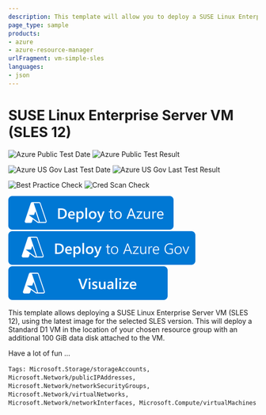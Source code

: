 ```yaml
---
description: This template will allow you to deploy a SUSE Linux Enterprise Server VM (SLES 12), using the Pay-As-You-Go SLES VM image for the selected version on Standard D1 VM in the location of your chosen resource group with an additional 100 GiB data disk attached to the VM. Additional charges apply to this image - consult Azure VM Pricing page for details.
page_type: sample
products:
- azure
- azure-resource-manager
urlFragment: vm-simple-sles
languages:
- json
---
```

# SUSE Linux Enterprise Server VM (SLES 12)

![Azure Public Test Date](https://azurequickstartsservice.blob.core.windows.net/badges/quickstarts/microsoft.compute/vm-simple-sles/PublicLastTestDate.svg)
![Azure Public Test Result](https://azurequickstartsservice.blob.core.windows.net/badges/quickstarts/microsoft.compute/vm-simple-sles/PublicDeployment.svg)

![Azure US Gov Last Test Date](https://azurequickstartsservice.blob.core.windows.net/badges/quickstarts/microsoft.compute/vm-simple-sles/FairfaxLastTestDate.svg)
![Azure US Gov Last Test Result](https://azurequickstartsservice.blob.core.windows.net/badges/quickstarts/microsoft.compute/vm-simple-sles/FairfaxDeployment.svg)

![Best Practice Check](https://azurequickstartsservice.blob.core.windows.net/badges/quickstarts/microsoft.compute/vm-simple-sles/BestPracticeResult.svg)
![Cred Scan Check](https://azurequickstartsservice.blob.core.windows.net/badges/quickstarts/microsoft.compute/vm-simple-sles/CredScanResult.svg)

[![Deploy To Azure](https://raw.githubusercontent.com/Azure/azure-quickstart-templates/master/1-CONTRIBUTION-GUIDE/images/deploytoazure.svg?sanitize=true)](https://portal.azure.com/#create/Microsoft.Template/uri/https%3A%2F%2Fraw.githubusercontent.com%2FAzure%2Fazure-quickstart-templates%2Fmaster%2Fquickstarts%2Fmicrosoft.compute%2Fvm-simple-sles%2Fazuredeploy.json)
[![Deploy To Azure US Gov](https://raw.githubusercontent.com/Azure/azure-quickstart-templates/master/1-CONTRIBUTION-GUIDE/images/deploytoazuregov.svg?sanitize=true)](https://portal.azure.us/#create/Microsoft.Template/uri/https%3A%2F%2Fraw.githubusercontent.com%2FAzure%2Fazure-quickstart-templates%2Fmaster%2Fquickstarts%2Fmicrosoft.compute%2Fvm-simple-sles%2Fazuredeploy.json)
[![Visualize](https://raw.githubusercontent.com/Azure/azure-quickstart-templates/master/1-CONTRIBUTION-GUIDE/images/visualizebutton.svg?sanitize=true)](http://armviz.io/#/?load=https%3A%2F%2Fraw.githubusercontent.com%2FAzure%2Fazure-quickstart-templates%2Fmaster%2Fquickstarts%2Fmicrosoft.compute%2Fvm-simple-sles%2Fazuredeploy.json)

This template allows deploying a SUSE Linux Enterprise Server VM (SLES 12), using the latest image for the selected SLES version. This will deploy a Standard D1 VM in the location of your chosen resource group with an additional 100 GiB data disk attached to the VM.

Have a lot of fun ...

`Tags: Microsoft.Storage/storageAccounts, Microsoft.Network/publicIPAddresses, Microsoft.Network/networkSecurityGroups, Microsoft.Network/virtualNetworks, Microsoft.Network/networkInterfaces, Microsoft.Compute/virtualMachines`
